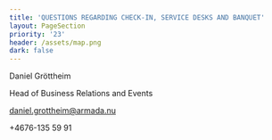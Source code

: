 ```yaml
---
title: 'QUESTIONS REGARDING CHECK-IN, SERVICE DESKS AND BANQUET'
layout: PageSection
priority: '23'
header: /assets/map.png
dark: false
---
```

Daniel Gröttheim

Head of Business Relations and Events

daniel.grottheim@armada.nu

+4676-135 59 91
